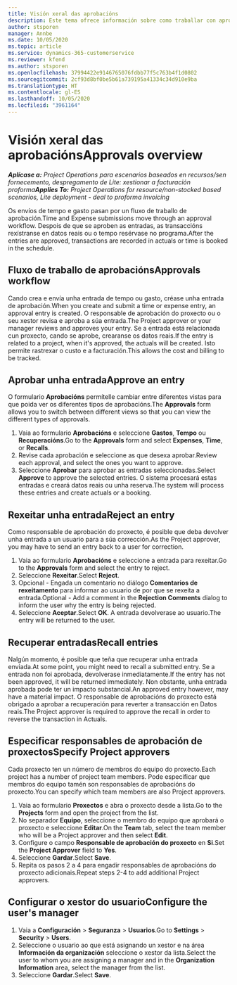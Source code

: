 ```yaml
---
title: Visión xeral das aprobacións
description: Este tema ofrece información sobre como traballar con aprobacións en Project Operations.
author: stsporen
manager: Annbe
ms.date: 10/05/2020
ms.topic: article
ms.service: dynamics-365-customerservice
ms.reviewer: kfend
ms.author: stsporen
ms.openlocfilehash: 37994422e9146765076fdbb77f5c763b4f1d0802
ms.sourcegitcommit: 2cf93d8bf0be5b61a739195a41334c34d910e9ba
ms.translationtype: HT
ms.contentlocale: gl-ES
ms.lasthandoff: 10/05/2020
ms.locfileid: "3961164"
---
```

# <a name="approvals-overview"></a><span data-ttu-id="811b7-103">Visión xeral das aprobacións</span><span class="sxs-lookup"><span data-stu-id="811b7-103">Approvals overview</span></span>

<span data-ttu-id="811b7-104">_**Aplícase a:** Project Operations para escenarios baseados en recursos/sen fornecemento, despregamento de Lite: xestionar a facturación proforma_</span><span class="sxs-lookup"><span data-stu-id="811b7-104">_**Applies To:** Project Operations for resource/non-stocked based scenarios, Lite deployment - deal to proforma invoicing_</span></span>

<span data-ttu-id="811b7-105">Os envíos de tempo e gasto pasan por un fluxo de traballo de aprobación.</span><span class="sxs-lookup"><span data-stu-id="811b7-105">Time and Expense submissions move through an approval workflow.</span></span> <span data-ttu-id="811b7-106">Despois de que se aproben as entradas, as transaccións rexístranse en datos reais ou o tempo resérvase no programa.</span><span class="sxs-lookup"><span data-stu-id="811b7-106">After the entries are approved, transactions are recorded in actuals or time is booked in the schedule.</span></span>

## <a name="approvals-workflow"></a><span data-ttu-id="811b7-107">Fluxo de traballo de aprobacións</span><span class="sxs-lookup"><span data-stu-id="811b7-107">Approvals workflow</span></span>
<span data-ttu-id="811b7-108">Cando crea e envía unha entrada de tempo ou gasto, créase unha entrada de aprobación.</span><span class="sxs-lookup"><span data-stu-id="811b7-108">When you create and submit a time or expense entry, an approval entry is created.</span></span> <span data-ttu-id="811b7-109">O responsable de aprobación do proxecto ou o seu xestor revisa e aproba a súa entrada.</span><span class="sxs-lookup"><span data-stu-id="811b7-109">The Project approver or your manager reviews and approves your entry.</span></span> <span data-ttu-id="811b7-110">Se a entrada está relacionada cun proxecto, cando se aprobe, crearanse os datos reais.</span><span class="sxs-lookup"><span data-stu-id="811b7-110">If the entry is related to a project, when it's approved, the actuals will be created.</span></span> <span data-ttu-id="811b7-111">Isto permite rastrexar o custo e a facturación.</span><span class="sxs-lookup"><span data-stu-id="811b7-111">This allows the cost and billing to be tracked.</span></span> 

## <a name="approve-an-entry"></a><span data-ttu-id="811b7-112">Aprobar unha entrada</span><span class="sxs-lookup"><span data-stu-id="811b7-112">Approve an entry</span></span>
<span data-ttu-id="811b7-113">O formulario **Aprobacións** permítelle cambiar entre diferentes vistas para que poida ver os diferentes tipos de aprobacións.</span><span class="sxs-lookup"><span data-stu-id="811b7-113">The **Approvals** form allows you to switch between different views so that you can view the different types of approvals.</span></span>
  
1. <span data-ttu-id="811b7-114">Vaia ao formulario **Aprobacións** e seleccione **Gastos**, **Tempo** ou **Recuperacións**.</span><span class="sxs-lookup"><span data-stu-id="811b7-114">Go to the **Approvals** form and select **Expenses**, **Time**, or **Recalls**.</span></span>
2. <span data-ttu-id="811b7-115">Revise cada aprobación e seleccione as que desexa aprobar.</span><span class="sxs-lookup"><span data-stu-id="811b7-115">Review each approval, and select the ones you want to approve.</span></span>
3. <span data-ttu-id="811b7-116">Seleccione **Aprobar** para aprobar as entradas seleccionadas.</span><span class="sxs-lookup"><span data-stu-id="811b7-116">Select **Approve** to approve the selected entries.</span></span>
<span data-ttu-id="811b7-117">O sistema procesará estas entradas e creará datos reais ou unha reserva.</span><span class="sxs-lookup"><span data-stu-id="811b7-117">The system will process these entries and create actuals or a booking.</span></span>

## <a name="reject-an-entry"></a><span data-ttu-id="811b7-118">Rexeitar unha entrada</span><span class="sxs-lookup"><span data-stu-id="811b7-118">Reject an entry</span></span>
<span data-ttu-id="811b7-119">Como responsable de aprobación do proxecto, é posible que deba devolver unha entrada a un usuario para a súa corrección.</span><span class="sxs-lookup"><span data-stu-id="811b7-119">As the Project approver, you may have to send an entry back to a user for correction.</span></span>
  
1. <span data-ttu-id="811b7-120">Vaia ao formulario **Aprobacións** e seleccione a entrada para rexeitar.</span><span class="sxs-lookup"><span data-stu-id="811b7-120">Go to the **Approvals** form and select the entry to reject.</span></span> 
2. <span data-ttu-id="811b7-121">Seleccione **Rexeitar**.</span><span class="sxs-lookup"><span data-stu-id="811b7-121">Select **Reject**.</span></span>
3. <span data-ttu-id="811b7-122">Opcional - Engada un comentario no diálogo **Comentarios de rexeitamento** para informar ao usuario de por que se rexeita a entrada.</span><span class="sxs-lookup"><span data-stu-id="811b7-122">Optional - Add a comment in the **Rejection Comments** dialog to inform the user why the entry is being rejected.</span></span>
4. <span data-ttu-id="811b7-123">Seleccione **Aceptar**.</span><span class="sxs-lookup"><span data-stu-id="811b7-123">Select **OK**.</span></span> <span data-ttu-id="811b7-124">A entrada devolverase ao usuario.</span><span class="sxs-lookup"><span data-stu-id="811b7-124">The entry will be returned to the user.</span></span>
  
## <a name="recall-entries"></a><span data-ttu-id="811b7-125">Recuperar entradas</span><span class="sxs-lookup"><span data-stu-id="811b7-125">Recall entries</span></span>
<span data-ttu-id="811b7-126">Nalgún momento, é posible que teña que recuperar unha entrada enviada.</span><span class="sxs-lookup"><span data-stu-id="811b7-126">At some point, you might need to recall a submitted entry.</span></span> <span data-ttu-id="811b7-127">Se a entrada non foi aprobada, devolverase inmediatamente.</span><span class="sxs-lookup"><span data-stu-id="811b7-127">If the entry has not been approved, it will be returned immediately.</span></span> <span data-ttu-id="811b7-128">Non obstante, unha entrada aprobada pode ter un impacto substancial.</span><span class="sxs-lookup"><span data-stu-id="811b7-128">An approved entry however, may have a material impact.</span></span> <span data-ttu-id="811b7-129">O responsable de aprobacións do proxecto está obrigado a aprobar a recuperación para reverter a transacción en Datos reais.</span><span class="sxs-lookup"><span data-stu-id="811b7-129">The Project approver is required to approve the recall in order to reverse the transaction in Actuals.</span></span>

## <a name="specify-project-approvers"></a><span data-ttu-id="811b7-130">Especificar responsables de aprobación de proxectos</span><span class="sxs-lookup"><span data-stu-id="811b7-130">Specify Project approvers</span></span>
<span data-ttu-id="811b7-131">Cada proxecto ten un número de membros do equipo do proxecto.</span><span class="sxs-lookup"><span data-stu-id="811b7-131">Each project has a number of project team members.</span></span> <span data-ttu-id="811b7-132">Pode especificar que membros do equipo tamén son responsables de aprobacións do proxecto.</span><span class="sxs-lookup"><span data-stu-id="811b7-132">You can specify which team members are also Project approvers.</span></span>

1. <span data-ttu-id="811b7-133">Vaia ao formulario **Proxectos** e abra o proxecto desde a lista.</span><span class="sxs-lookup"><span data-stu-id="811b7-133">Go to the **Projects** form and open the project from the list.</span></span>
2. <span data-ttu-id="811b7-134">No separador **Equipo**, seleccione o membro do equipo que aprobará o proxecto e seleccione **Editar**.</span><span class="sxs-lookup"><span data-stu-id="811b7-134">On the **Team** tab, select the team member who will be a Project approver and then select **Edit**.</span></span>
3. <span data-ttu-id="811b7-135">Configure o campo **Responsable de aprobación do proxecto** en **Si**.</span><span class="sxs-lookup"><span data-stu-id="811b7-135">Set the **Project Approver** field to **Yes**.</span></span>
4. <span data-ttu-id="811b7-136">Seleccione **Gardar**.</span><span class="sxs-lookup"><span data-stu-id="811b7-136">Select **Save**.</span></span>
5. <span data-ttu-id="811b7-137">Repita os pasos 2 a 4 para engadir responsables de aprobacións do proxecto adicionais.</span><span class="sxs-lookup"><span data-stu-id="811b7-137">Repeat steps 2-4 to add additional Project approvers.</span></span>

## <a name="configure-the-users-manager"></a><span data-ttu-id="811b7-138">Configurar o xestor do usuario</span><span class="sxs-lookup"><span data-stu-id="811b7-138">Configure the user's manager</span></span>

1. <span data-ttu-id="811b7-139">Vaia a **Configuración** > **Seguranza** > **Usuarios**.</span><span class="sxs-lookup"><span data-stu-id="811b7-139">Go to **Settings** > **Security** > **Users**.</span></span>
2. <span data-ttu-id="811b7-140">Seleccione o usuario ao que está asignando un xestor e na área **Información da organización** seleccione o xestor da lista.</span><span class="sxs-lookup"><span data-stu-id="811b7-140">Select the user to whom you are assigning a manager and in the **Organization Information** area, select the manager from the list.</span></span> 
3. <span data-ttu-id="811b7-141">Seleccione **Gardar**.</span><span class="sxs-lookup"><span data-stu-id="811b7-141">Select **Save**.</span></span>


